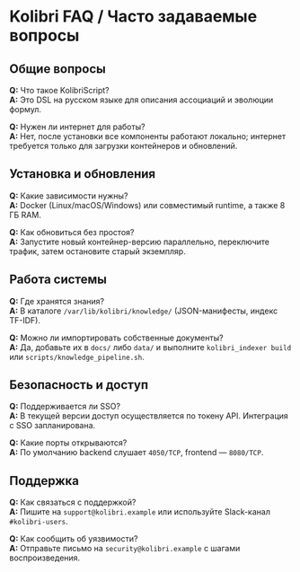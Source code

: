 # Kolibri FAQ / Часто задаваемые вопросы

## Общие вопросы

**Q:** Что такое KolibriScript?  
**A:** Это DSL на русском языке для описания ассоциаций и эволюции формул.

**Q:** Нужен ли интернет для работы?  
**A:** Нет, после установки все компоненты работают локально; интернет требуется
только для загрузки контейнеров и обновлений.

## Установка и обновления

**Q:** Какие зависимости нужны?  
**A:** Docker (Linux/macOS/Windows) или совместимый runtime, а также 8 ГБ RAM.

**Q:** Как обновиться без простоя?  
**A:** Запустите новый контейнер-версию параллельно, переключите трафик, затем
остановите старый экземпляр.

## Работа системы

**Q:** Где хранятся знания?  
**A:** В каталоге `/var/lib/kolibri/knowledge/` (JSON-манифесты, индекс TF-IDF).

**Q:** Можно ли импортировать собственные документы?  
**A:** Да, добавьте их в `docs/` либо `data/` и выполните `kolibri_indexer build`
или `scripts/knowledge_pipeline.sh`.

## Безопасность и доступ

**Q:** Поддерживается ли SSO?  
**A:** В текущей версии доступ осуществляется по токену API. Интеграция с SSO
запланирована.

**Q:** Какие порты открываются?  
**A:** По умолчанию backend слушает `4050/TCP`, frontend — `8080/TCP`.

## Поддержка

**Q:** Как связаться с поддержкой?  
**A:** Пишите на `support@kolibri.example` или используйте Slack-канал `#kolibri-users`.

**Q:** Как сообщить об уязвимости?  
**A:** Отправьте письмо на `security@kolibri.example` с шагами воспроизведения.


